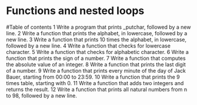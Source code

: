 # Functions and nested loops

#Table of contents
1 Write a program that prints _putchar, followed by a new line.
2 Write a function that prints the alphabet, in lowercase, followed by a new line.
3 Write a function that prints 10 times the alphabet, in lowercase, followed by a new line.
4 Write a function that checks for lowercase character.
5 Write a function that checks for alphabetic character.
6 Write a function that prints the sign of a number.
7 Write a function that computes the absolute value of an integer.
8 Write a function that prints the last digit of a number.
9 Write a function that prints every minute of the day of Jack Bauer, starting from 00:00 to 23:59.
10 Write a function that prints the 9 times table, starting with 0.
11 Write a function that adds two integers and returns the result.
12 Write a function that prints all natural numbers from n to 98, followed by a new line.

